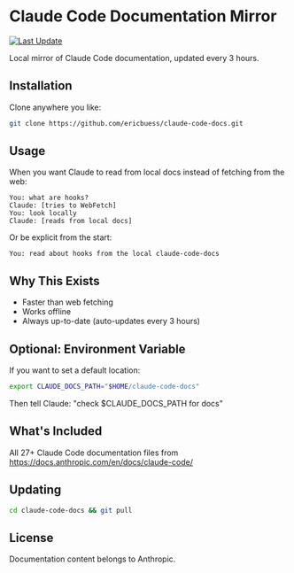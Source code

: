 # Claude Code Documentation Mirror

[![Last Update](https://img.shields.io/github/last-commit/ericbuess/claude-code-docs/main.svg?label=docs%20updated)](https://github.com/ericbuess/claude-code-docs/commits/main)

Local mirror of Claude Code documentation, updated every 3 hours.

## Installation

Clone anywhere you like:
```bash
git clone https://github.com/ericbuess/claude-code-docs.git
```

## Usage

When you want Claude to read from local docs instead of fetching from the web:

```
You: what are hooks?
Claude: [tries to WebFetch]
You: look locally
Claude: [reads from local docs]
```

Or be explicit from the start:
```
You: read about hooks from the local claude-code-docs
```

## Why This Exists

- Faster than web fetching
- Works offline
- Always up-to-date (auto-updates every 3 hours)

## Optional: Environment Variable

If you want to set a default location:
```bash
export CLAUDE_DOCS_PATH="$HOME/claude-code-docs"
```

Then tell Claude: "check $CLAUDE_DOCS_PATH for docs"

## What's Included

All 27+ Claude Code documentation files from https://docs.anthropic.com/en/docs/claude-code/

## Updating

```bash
cd claude-code-docs && git pull
```

## License

Documentation content belongs to Anthropic.